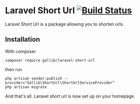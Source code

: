 # Laravel Short Url [![Build Status](https://travis-ci.org/gallib/laravel-short-url.svg?branch=master)](https://travis-ci.org/gallib/laravel-short-url)

Laravel Short Url is a package allowing you to shorten urls.

## Installation

With composer

```
composer require gallib/laravel-short-url
```

then run

```
php artisan vendor:publish --provider="Gallib\ShortUrl\ShortUrlServiceProvider"
php artisan migrate
```

And that's all. Laravel short url is now set up on your homepage.
